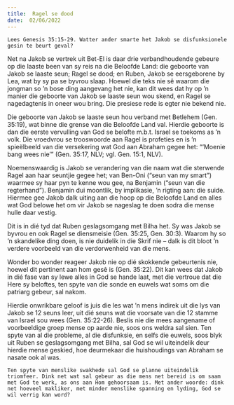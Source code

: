 ```yaml
---
title:  Ragel se dood
date:  02/06/2022
---
```


`Lees Genesis 35:15-29. Watter ander smarte het Jakob se disfunksionele gesin te beurt geval?`

Net na Jakob se vertrek uit Bet-El is daar drie verbandhoudende gebeure op die laaste been van sy reis na die Beloofde Land: die geboorte van Jakob se laaste seun; Ragel se dood; en Ruben, Jakob se eersgeborene by Lea, wat by sy pa se byvrou slaap. Hoewel die teks nie sê waarom die jongman so ’n bose ding aangevang het nie, kan dit wees dat hy op ’n manier die geboorte van Jakob se laaste seun wou skend, en Ragel se nagedagtenis in oneer wou bring. Die presiese rede is egter nie bekend nie.

Die geboorte van Jakob se laaste seun hou verband met Betlehem (Gen. 35:19), wat binne die grense van die Beloofde Land val. Hierdie geboorte is dan die eerste vervulling van God se belofte m.b.t. Israel se toekoms as ’n volk. Die vroedvrou se trooswoorde aan Ragel is profeties en is ’n spieëlbeeld van die versekering wat God aan Abraham gegee het: “‘Moenie bang wees nie’” (Gen. 35:17, NLV; vgl. Gen. 15:1, NLV).

Noemenswaardig is Jakob se verandering van die naam wat die sterwende Ragel aan haar seuntjie gegee het; van Ben-Oni (“seun van my smart”) waarmee sy haar pyn te kenne wou gee, na Benjamin (“seun van die regterhand”). Benjamin dui moontlik, by implikasie, ’n rigting aan: die suide. Hiermee gee Jakob dalk uiting aan die hoop op die Beloofde Land en alles wat God belowe het om vir Jakob se nageslag te doen sodra die mense hulle daar vestig.

Dit is in dié tyd dat Ruben geslagsomgang met Bilha het. Sy was Jakob se byvrou en ook Ragel se diensmeisie (Gen. 35:25, Gen. 30:3). Waarom hy so ’n skandelike ding doen, is nie duidelik in die Skrif nie – dalk is dit bloot ’n verdere voorbeeld van die verdorwenheid van die mens.

Wonder bo wonder reageer Jakob nie op dié skokkende gebeurtenis nie, hoewel dit pertinent aan hom gesê is (Gen. 35:22). Dit kan wees dat Jakob in dié fase van sy lewe alles in God se hande laat, met die vertroue dat die Here sy beloftes, ten spyte van die sonde en euwels wat soms om die patriarg gebeur, sal nakom.

Hierdie onwrikbare geloof is juis die les wat ’n mens indirek uit die lys van Jakob se 12 seuns leer, uit dié seuns wat die voorsate van die 12 stamme van Israel sou wees (Gen. 35:22-26). Beslis nie die mees aangename of voorbeeldige groep mense op aarde nie, soos ons weldra sal sien. Ten spyte van al die probleme, al die disfunksie, en selfs die euwels, soos blyk uit Ruben se geslagsomgang met Bilha, sal God se wil uiteindelik deur hierdie mense geskied, hoe deurmekaar die huishoudings van Abraham se nasate ook al was.

`Ten spyte van menslike swakhede sal God se planne uiteindelik triomfeer. Dink net wat sal gebeur as die mens net bereid is om saam met God te werk, as ons aan Hom gehoorsaam is. Met ander woorde: dink net hoeveel makliker, met minder menslike spanning en lyding, God se wil verrig kan word?`